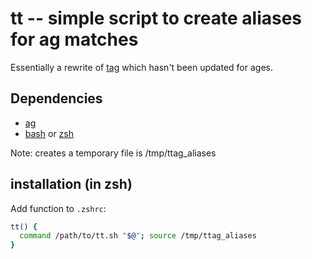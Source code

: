 # tt -- simple script to create aliases for ag matches

Essentially a rewrite of [tag](https://github.com/aykamko/tag) which hasn't been updated for ages.

## Dependencies
- [ag](https://github.com/ggreer/the_silver_searcher)
- [bash](https://www.gnu.org/software/bash/manual/bash.html) or [zsh](https://www.zsh.org/)

Note: creates a temporary file is /tmp/ttag_aliases

## installation (in zsh)

Add function to `.zshrc`:

```zsh
tt() {
  command /path/to/tt.sh "$@"; source /tmp/ttag_aliases 
}
```
